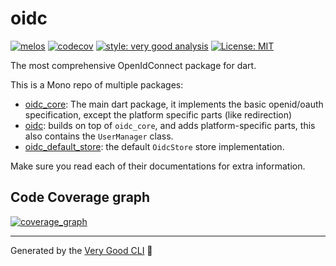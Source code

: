 # oidc


[![melos](https://img.shields.io/badge/maintained%20with-melos-f700ff.svg?style=flat-square)](https://github.com/invertase/melos)
[![codecov](https://codecov.io/github/Bdaya-Dev/oidc/graph/badge.svg?token=HSEDM6I7TH)](https://codecov.io/github/Bdaya-Dev/oidc)
[![style: very good analysis][very_good_analysis_badge]][very_good_analysis_link]
[![License: MIT][license_badge]][license_link]

The most comprehensive OpenIdConnect package for dart.

This is a Mono repo of multiple packages:

 - [oidc_core](packages/oidc_core/README.md):
    The main dart package, it implements the basic openid/oauth specification, except the platform specific parts (like redirection)
 - [oidc](packages/oidc/README.md): builds on top of `oidc_core`, and adds platform-specific parts, this also contains the `UserManager` class.
 - [oidc_default_store](packages/oidc_default_store/README.md): the default `OidcStore` store implementation.

Make sure you read each of their documentations for extra information.

## Code Coverage graph

[![coverage_graph][coverage_graph_svg]](https://app.codecov.io/github/Bdaya-Dev/oidc)

---


Generated by the [Very Good CLI][very_good_cli_link] 🤖

[coverage_graph_svg]: https://codecov.io/github/Bdaya-Dev/oidc/graphs/tree.svg?token=HSEDM6I7TH
[license_badge]: https://img.shields.io/badge/license-MIT-blue.svg
[license_link]: https://opensource.org/licenses/MIT
[very_good_analysis_badge]: https://img.shields.io/badge/style-very_good_analysis-B22C89.svg
[very_good_analysis_link]: https://pub.dev/packages/very_good_analysis
[very_good_cli_link]: https://github.com/VeryGoodOpenSource/very_good_cli
[very_good_ventures_link]: https://verygood.ventures/?utm_source=github&utm_medium=banner&utm_campaign=core
[very_good_ventures_link_dark]: https://verygood.ventures/?utm_source=github&utm_medium=banner&utm_campaign=core#gh-dark-mode-only
[very_good_ventures_link_light]: https://verygood.ventures/?utm_source=github&utm_medium=banner&utm_campaign=core#gh-light-mode-only
